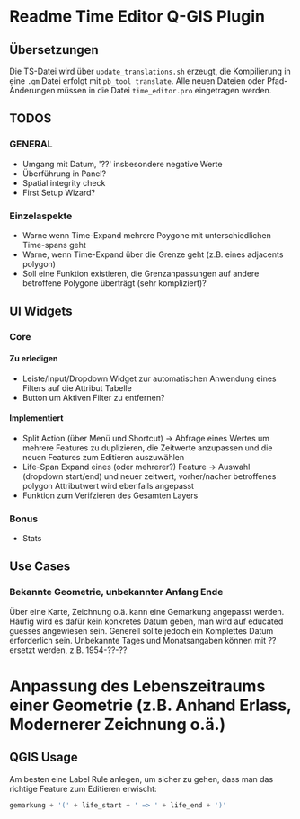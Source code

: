 # Readme Time Editor Q-GIS Plugin

## Übersetzungen 

Die TS-Datei wird über `update_translations.sh` erzeugt, die Kompilierung in 
eine `.qm` Datei erfolgt mit `pb_tool translate`. Alle neuen Dateien oder 
Pfad-Änderungen müssen in die Datei `time_editor.pro` eingetragen werden.

## TODOS

### GENERAL 

- Umgang mit Datum, '??' insbesondere negative Werte
- Überführung in Panel?
- Spatial integrity check 
- First Setup Wizard?

### Einzelaspekte 

- Warne wenn Time-Expand mehrere Poygone mit unterschiedlichen Time-spans geht
- Warne, wenn Time-Expand über die Grenze geht (z.B. eines adjacents polygon)
- Soll eine Funktion existieren, die Grenzanpassungen auf andere betroffene Polygone überträgt
    (sehr kompliziert)?

## UI Widgets 

### Core 

#### Zu erledigen

- Leiste/Input/Dropdown Widget zur automatischen Anwendung eines Filters auf die Attribut Tabelle
- Button um Aktiven Filter zu entfernen?

#### Implementiert 

- Split Action (über Menü und Shortcut) -> Abfrage eines Wertes um mehrere Features zu duplizieren, die Zeitwerte anzupassen und die neuen Features zum Editieren auszuwählen
- Life-Span Expand eines (oder mehrerer?) Feature -> Auswahl (dropdown start/end) und neuer zeitwert, vorher/nacher betroffenes polygon Attributwert wird ebenfalls angepasst
- Funktion zum Verifzieren des Gesamten Layers 


### Bonus 

- Stats

## Use Cases 

### Bekannte Geometrie, unbekannter Anfang Ende 

Über eine Karte, Zeichnung o.ä. kann eine Gemarkung angepasst werden. Häufig wird es dafür kein konkretes Datum geben, man wird auf educated guesses angewiesen sein. Generell sollte 
jedoch ein Komplettes Datum erforderlich sein. Unbekannte Tages und Monatsangaben können 
mit ?? ersetzt werden, z.B. 1954-??-??

# Anpassung des Lebenszeitraums einer Geometrie (z.B. Anhand Erlass, Modernerer Zeichnung o.ä.)


## QGIS Usage 

Am besten eine Label Rule anlegen, um sicher zu gehen, dass man das richtige Feature 
zum Editieren erwischt: 
~~~js
gemarkung + '(' + life_start + ' => ' + life_end + ')'
~~~